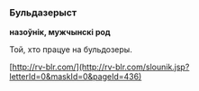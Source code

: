 ### Бульдазерыст
**назоўнік, мужчынскі род**

Той, хто працуе на бульдозеры.

<a rel="author">[http://rv-blr.com/](http://rv-blr.com/slounik.jsp?letterId=0&maskId=0&pageId=436)</a>
